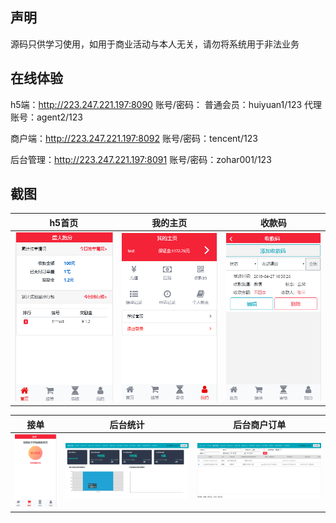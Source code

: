 ## 声明

源码只供学习使用，如用于商业活动与本人无关，请勿将系统用于非法业务

## 在线体验
h5端：http://223.247.221.197:8090
账号/密码：
普通会员：huiyuan1/123
代理账号：agent2/123

商户端：http://223.247.221.197:8092
账号/密码：tencent/123

后台管理：http://223.247.221.197:8091
账号/密码：zohar001/123

## 截图

| h5首页 | 我的主页 | 收款码 |
| :------: | :------: | :------: |
| ![h5首页](/实施输出/截图//1.jpg) | ![我的主页](/实施输出/截图/2.jpg) | ![收款码](/实施输出/截图/3.jpg) |

| 接单 | 后台统计 | 后台商户订单 |
| :------: | :------: | :------: |
| ![接单](/实施输出/截图/4.jpg) | ![后台统计](/实施输出/截图/5.jpg) | ![后台商户订单](/实施输出/截图/6.jpg) |
